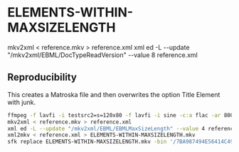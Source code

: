 # ELEMENTS-WITHIN-MAXSIZELENGTH

mkv2xml < reference.mkv > reference.xml
xml ed -L --update "/mkv2xml/EBML/DocTypeReadVersion" --value 8 reference.xml

## Reproducibility

This creates a Matroska file and then overwrites the option Title Element with junk.
```sh
ffmpeg -f lavfi -i testsrc2=s=120x80 -f lavfi -i sine -c:a flac -ar 8000 -vframes 2 -c:v ffv1 -level 3 -c:a flac -g 1 -write_crc32 0 -metadata TITLE=INVALID -y reference.mkv
mkv2xml < reference.mkv > reference.xml
xml ed -L --update "/mkv2xml/EBML/EBMLMaxSizeLength" --value 4 reference.xml
xml2mkv < reference.xml > ELEMENTS-WITHIN-MAXSIZELENGTH.mkv
sfk replace ELEMENTS-WITHIN-MAXSIZELENGTH.mkv -bin '/7BA987494E56414C4944/7BA908000000033A2D50/' -yes
```
